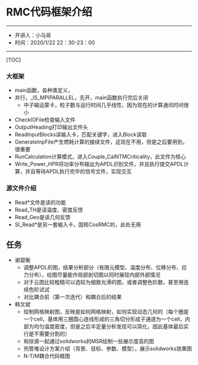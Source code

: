 # RMC代码框架介绍
---
- 开讲人：小马哥
- 时间：2020/1/22 22：30-23：00
---
[TOC]

### 大框架
* main函数，各种类定义，
* 并行，_IS_MPIPARALLEL，先开，main函数执行完后关闭
  * 中子输运蒙卡，粒子数与运行时间几乎线性，因为现在的计算通讯时间很小
* CheckIOFile检查输入文件
* OutputHeading打印输出文件头
* ReadInputBlocks读输入卡，匹配关键字，进入Block读取
* GenerateInpFile产生燃耗计算的接续文件，这现在不用，但是之后要用到，很重要
* RunCalculation计算模式，进入Couple_CalNTMCriticality，此文件为核心
* Write_Power_HPR将功率分布输出为APDL识别文件，并且执行提交APDL计算，并且等待APDL执行完毕的信号文件，实现交互

### 源文件介绍
* Read*文件是读的功能
* Read_TH是读温度、密度反馈
* Read_Geo是读几何反馈
* SI_Read*是另一套输入卡，国核CosRMC的，此处无用

## 任务
* 谢碧衡
  * 调整APDL的图，结果分析部分（有限元模型、温度分布、位移分布、应力分布），绘图尽量能作局部剖切图以同时展现内部外部情况
  * 对于云图比较粗糙可以选较为细致光滑的图，或者调整色阶数，甚至用连续色阶试试
  * 对比耦合前（第一次迭代）和耦合后的结果
* 韩文斌
  * 绘制网格映射图，反映是如何网格映射，如何实现动态几何的（每个圈是一个cell，基体用三圈圆心连线形成的三角切分形成子通道为一个cell，内部为均匀温度密度，但是之后半定量分析发现可以简化，因此基体最后实行是不需要分割的）
  * 和徐源一起通过solidworks的MSR绘制一些展示度高的图
  * 热管堆设计方案介绍（背景、目标、参数、模型），展示solidworks效果图
  * N-T/M耦合代码框图